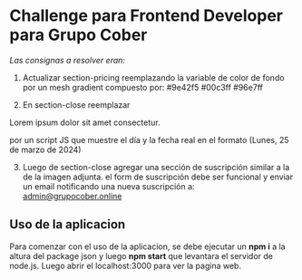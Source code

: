 # Challenge para Frontend Developer para Grupo Cober

_Las consignas a resolver eran:_ 
1. Actualizar section-pricing reemplazando la variable de color de fondo por un mesh gradient compuesto por:
#9e42f5
#00c3ff
#96e7ff 

2. En  section-close reemplazar 
<p class="ui-text-intro">Lorem ipsum dolor sit amet consectetur.</p>
por un script JS que muestre el día y la fecha real en el formato (Lunes, 25 de marzo de 2024) 

3. Luego de section-close agregar una sección de suscripción similar a la de la imagen adjunta.
el form de suscripción debe ser funcional y enviar un email notificando una nueva suscripción a: 
admin@grupocober.online 


## Uso de la aplicacion


Para comenzar con el uso de la aplicacion, se debe ejecutar un **npm i** a la altura del package json y luego **npm start** que levantara el servidor de node.js. Luego abrir el localhost:3000 para ver la pagina web.

